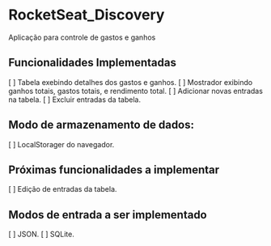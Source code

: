 # RocketSeat_Discovery
Aplicação para controle de gastos e ganhos

## Funcionalidades Implementadas
[ ] Tabela exebindo detalhes dos gastos e ganhos.
[ ] Mostrador exibindo ganhos totais, gastos totais, e rendimento total.
[ ] Adicionar novas entradas na tabela.
[ ] Excluir entradas da tabela.
 
## Modo de armazenamento de dados:
[ ] LocalStorager do navegador.

## Próximas funcionalidades a implementar
[ ] Edição de entradas da tabela.

## Modos de entrada a ser implementado
[ ] JSON.
[ ] SQLite.

